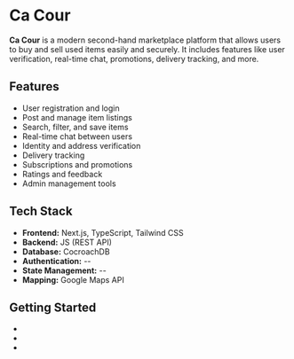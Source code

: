 # Ca Cour

**Ca Cour** is a modern second-hand marketplace platform that allows users to buy and sell used items easily and securely. It includes features like user verification, real-time chat, promotions, delivery tracking, and more.

## Features

- User registration and login
- Post and manage item listings
- Search, filter, and save items
- Real-time chat between users
- Identity and address verification
- Delivery tracking
- Subscriptions and promotions
- Ratings and feedback
- Admin management tools

## Tech Stack

- **Frontend:** Next.js, TypeScript, Tailwind CSS
- **Backend:** JS (REST API)
- **Database:** CocroachDB
- **Authentication:** --
- **State Management:** --
- **Mapping:** Google Maps API

## Getting Started
- 
- 
-


